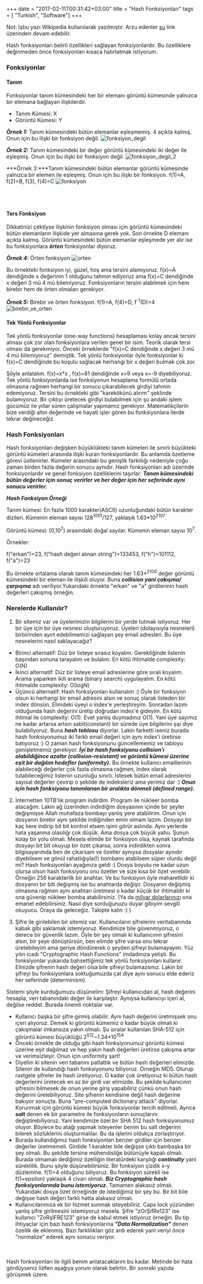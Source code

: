 +++
date = "2017-02-11T00:31:42+03:00"
title = "Hash Fonksiyonları"
tags = [ "Turkish", "Software"]
+++

Not: İşbu yazı Wikipedia kullanılarak yazılmıştır. Arzu edenler <a href="https://en.wikipedia.org/wiki/Hash_function" target="_blank">şu</a> link üzerinden devam edebilir.

Hash fonksiyonları belirli özellikleri sağlayan fonksiyonlardır. Bu özelliklere değinmeden önce fonksiyonları kısaca hatırlatmak istiyorum.

<!--more-->

### Fonksiyonlar

#### Tanım

Fonksiyonlar tanım kümesindeki her bir elemanı görüntü kümesinde yalnızca bir elemana bağlayan ilişkilerdir.  

* Tanım Kümesi: X
* Görüntü Kümesi: Y


***Örnek 1:*** Tanım kümesindeki bütün elemanlar eşleşmemiş. 4 açıkta kalmış. Onun için bu ilişki bir fonksiyon değil.
![fonksiyon_degil](/img/hash/fonksiyon_degil.png)

***Örnek 2:*** Tanım kümesindeki bir değer görüntü kümesindeki iki değer ile eşleşmiş. Onun için bu ilişki bir fonksiyon değil.
![fonksiyon_degil_2](/img/hash/fonksiyon_degil_2.png)

***Örnek 3:***Tanım kümesindeki bütün elemanlar görüntü kümesinde yalnızca bir elemen ile eşleşmiş. Onun için bu ilişki bir fonksiyon. f(1)=A, f(2)=B, f(3), f(4)=C
![fonksiyon](/img/hash/fonksiyon.png)

<br><br>
#### Ters Fonksiyon

Dikkatinizi çektiyse ilişkinin fonksiyon olması için görüntü kümesindeki bütün elemanların ilişkide yer almasına gerek yok. Son örnekte D elemanı açıkta kalmış. Görüntü kümesindeki bütün elemanlar eşleşmede yer alır ise bu fonksiyonlara ***örten*** fonksiyonlar diyoruz.

***Örnek 4:*** Örten fonksiyon
![orten](/img/hash/orten.png)


Bu örnekteki fonksiyon iyi, güzel, hoş ama tersini alamıyoruz. f(x)=A dendiğinde x değerinin 1 olduğunu tahmin ediyoruz ama f(x)=C dendiğinde x değeri 3 mü 4 mü bilemiyoruz. Fonksiyonların tersini alabilmek için hem birebir hem de örten olmaları gerekiyor.

***Örnek 5:*** Birebir ve örten fonksiyon. f(1)=A, f(4)=D, f<sup>-1</sup>(D)=4
![birebir_ve_orten](/img/hash/birebir_ve_orten.png)


#### Tek Yönlü Fonksiyonlar

Tek yönlü fonksiyonlar (one-way functions) hesaplaması kolay ancak tersini alması çok zor olan fonksiyonlara verilen genel bir isim. Teorik olarak tersi olması da gerekmiyor. Önceki örneklerde "f(x)=C dendiğinde x değeri 3 mü 4 mü bilemiyoruz" demiştik. Tek yönlü fonksiyonlar öyle fonksiyonlar ki f(x)=C dendiğinde bu koşulu sağlacak herhangi bir x değeri bulmak çok zor. 

Şöyle anlatalım. f(x)=x*x , f(x)=81 dendiğinde x=9 veya x=-9 diyebiliyoruz. Tek yönlü fonksiyonlarda ise fonksiyonun hesaplama formülü ortada olmasına rağmen herhangi bir sonucu çıkarabilecek girdiyi tahmin edemiyoruz. Tersini bu örnekteki gibi "karekökünü alırım" şeklinde bulamıyoruz. Bir çıktıyı üretecek girdiyi bulabilmek için şu andaki işlem gücümüz ile yıllar süren çalışmalar yapmamız gerekiyor. Matematikçilerin bize verdiği altın değerinde ve hayati işler gören bu fonksiyonlara ilerde tekrar değineceğiz.


### Hash Fonksiyonları

Hash fonksiyonları değişken büyüklükteki tanım kümeleri ile sınırlı büyükteki görüntü kümeleri arasında ilişki kuran fonksiyonlardır. Bu anlamda özetleme görevi üstlenirler. Kümeler arasındaki bu genişlik farklılığı nedeniyle çoğu zaman birden fazla değerin sonucu aynıdır. Hash fonksiyonları adı üzerinde fonksiyonlardır ve genel fonksiyon özelliklerini taşırlar: ***Tanım kümesindeki bütün değerler için sonuç verirler ve her değer için her seferinde aynı sonucu verirler.***

***Hash Fonksiyon Örneği***

Tanım kümesi: En fazla 1000 karakter(ASCII) uzunluğundaki bütün karakter dizileri. Kümenin eleman sayısı 128<sup>1001</sup>/127, yaklaşık 1.63*10<sup>2107</sup>.

Görüntü kümesi: [0,10<sup>7</sup>) arasındaki doğal sayılar. Kümenin eleman sayısı 10<sup>7</sup>. 

Örnekler:

f("erkan")=23, f("hash değeri alınan string")=133453, f("h")=101112, f("a")=23

Bu örnekte ortalama olarak tanım kümesindeki her  1.63*<sup>2100</sup> değer görüntü kümesindeki bir eleman ile ilişkili oluyor. Buna ***collision yani çakışma/çarpışma*** adı veriliyor.Yukarıdaki örnekte "erkan" ve "a" girdilerinin hash değerleri çakışmış örneğin.

### Nerelerde Kullanılır?


1. Bir sitemiz var ve üyelerimizin bilgilerini bir yerde tutmak istiyoruz. Her bir üye için bir üye nesnesi oluşturuyoruz. Üyeleri (dolayısıyla nesneleri) birbirinden ayırt edebilmemizi sağlayan şey email adresleri. Bu üye nesnelerini nasıl saklayacağız?
 * Birinci alternatif: Düz bir listeye sırasız koyalım. Gerektiğinde listenin başından sonuna tarayalım ve bulalım. En kötü ihtimalde complexity: O(N)
 * İkinci alternatif: Düz bir listeye email adreslerine göre sıralı koyalım. Arama yaparken ikili arama (binary search) uygulayalım. En kötü ihtimalde complexity: O(logN)
 * Üçüncü alternatif: Hash fonksiyonları kullanalım :) Öyle bir fonksiyon olsun ki herhangi bir email adresini alsın ve sonuç olarak listeden bir index dönsün. Elimdeki üyeyi o index'e yerleştireyim. Sonradan lazım olduğunda hash değerini üretip doğrudan index'e gideyim. En kötü ihtimal ile complexity: O(1). Evet yanlış duymadınız O(1). Yani üye sayımız ne kadar artarsa artsın sabit(constant) bir sürede üye bilgilerini şıp diye bulabiliyoruz. Buna ***hash tablosu*** diyorlar. Lakin farketti iseniz burada hash fonksiyonumuz iki farklı email değeri için aynı index'i üretirse batıyoruz :) O zaman hash fonksiyonunu güncellememiz ve tabloyu genişletmemiz gerekiyor. ***İyi bir hash fonksiyonu collision'ı olabildiğince azaltır (collision-resistant) ve görüntü kümesi üzerine eşit bir dağılım hedefler (uniformity).***  Bu örnekte kullanıcı emaillerinin alabileceği değerler çok fazla olmasına rağmen, index olarak tutabileceğimiz listenin uzunluğu sınırlı. İstesek bütün email adreslerini sayısal değerler çevirip o şekilde de indeksleriz ama yerimiz dar :)  ***Onun için hash fonksiyonu tanımlanan bir aralıkta dönmeli (defined range).***

2. İnternetten 10TB'lık program indirdim. Program ile nükleer bomba atacağım. Lakin ağ üzerinden indirdiğim dosyasının içinde bir şeyler değişmişse Allah muhafaza bombayı yanlış yere atabilirim. Onun için dosyanın birebir aynı şekilde indiğinden emin olmam lazım. Dosyayı bir kaç kere indirip bit bit kontrol etsem işimi görür aslında. Aynı yerlerde hata yaşanma olasılığı çok düşük. Ama dosya çok büyük yahu. Şunun kolay bir yolu olmalı. Mesela elimde bir fonksiyon olsa, kaynak tarafında dosyayı bit bit okuyup bir özet çıkarsa, sonra indirdikten sonra bilgisayarımda ben de çıkarsam ve özetler aynıysa dosyalar aynıdır diyebilsem ve gönül rahatlığıyla(!) bombamı atabilsem süper olurdu değil mi? Hash fonksiyonları ayağınıza geldi :) Dosya boyutu ne kadar uzun olursa olsun hash fonksiyonu onu özetler ve size kısa bir özet verebilir. Örneğin 256 karakterlik bir anahtar. Ve bu fonksiyon öyle maharetlidir ki dosyanın bir biti değişmiş ise bu anahtarda değişir. Dosyanın değişmiş olmasına rağmen aynı anahtarı üretmesi o kadar küçük bir ihtimaldir ki ona güvenip nükleer bomba atabilirsiniz. (Ya da <a href="https://coinmarketcap.com/" target="_blank">milyar dolarlarınızı</a> ona emanet edebilirsiniz. Nasıl diye sorduğunuzu duyar gibiyim sevgili okuyucu. Oraya da geleceğiz. Takipte kalın :) )

3. Şifre ile girilebilen bir sitemiz var. Kullanıcıların şifrelerini veritabanında kabak gibi saklamak istemiyoruz. Kendimize bile güvenmiyoruz, o derece bir güvenlik lazım. Öyle bir şey olmalı ki kullanıcının şifresini alsın, bir şeye dönüştürsün, ben elimde şifre varsa onu tekrar üretebileyim ama geriye döndürerek o şeyden şifreyi bulamayayım. Yüz yılın icadı "Cryptographic Hash Functions" imdadınıza yetişti. Bu fonksiyonlar yukarıda bahsettiğimiz tek yönlü fonksiyonları kullanır. Elinizde şifrenin hash değeri olsa bile şifreyi bulamazsınız. Lakin bir şifreyi bu fonksiyonlara soktuğumuzda çat diye aynı sonucu elde ederiz her seferinde (determinism). 

Sistemi şöyle kurduğumuzu düşünelim: Şifreyi kullanıcıdan al, hash değerini hesapla, veri tabanındaki değer ile karşılaştır. Aynıysa kullanıcıyı içeri al, değilse reddet. Burada önemli noktalar var.

* Kullanıcı başka bir şifre girmiş olabilir. Aynı hash değerini üretmişsek onu içeri alıyoruz. Demek ki görüntü kümemiz o kadar büyük olmalı ki çakışmalar imkansıza yakın olmalı. Şu sıralar kullanılan SHA-512 için görüntü kümesi büyüklüğü 2<sup>512</sup>~1.34*10<sup>154</sup>
* Önceki örnekte de olduğu gibi hash fonksiyonumuz görüntü kümesi üzerine eşit dağılmaz ve hep yakın hash değerleri üretirse çakışma artar ve verimsizleşir. Onun için uniformity şart!
* Diyelim ki sitenin veri tabanını patlattık ve bütün hash değerleri elimizde. Sitenin de kullandığı hash fonksiyonunu biliyoruz. Örneğin MD5. Oturup rastgele şifreler ile hash üretiyoruz. O kadar çok üretiyoruz ki bütün hash değerlerini üretecek en az bir girdi var elimizde. Bu şekilde kullanıcının şifresini bilmesek de onun yerine giriş yapabiliriz çünkü onun hash değerini üretebiliyoruz. Site şifrenin kendisine değil hash değerine bakıyor sonuçta. Buna "pre-computed dictionary attack" diyorlar. Korunmak için görüntü kümesi büyük fonksiyonlar tercih edilmeli. Ayrıca ***salt*** denen ek bir parametre ile fonksiyonların sonuçlarını değiştirebiliyoruz. Yani kendimize özel bir SHA 512 hash fonksiyonumuz oluyor. Böylece bu atağı yapmak isteyenler benim bu salt değerimi bilerek sözlüklerini oluşturmalılar. Bu da işlerini oldukça zorlaştırıyor.
* Burada kullandığımız hash fonksiyonları benzer girdiler için benzer değerler üretmemeli. Girdide 1 karakter bile değişse çıktı bambaşka bir şey olmalı. Bu şekilde tersine mühendisliğe bütünüyle kapalı olmalı. Burada olmamalı dediğimiz özelliğin literatürdeki karşılığı ***continuity*** yani süreklilik. Bunu şöyle düşünebilirsiniz. Bir fonksiyon çizdik x-y düzlemine. f(1)=4 olduğunu biliyoruz. Bu fonksiyon sürekli ise f(1+epsilon) yaklaşık 4 civarı olmalı. ***Biz Cryptographic hash fonksiyonlarında bunu istemiyoruz.*** Tamamen alakasız olmalı. Yukarıdaki dosya özet örneğinde de istediğimiz bir şey bu. Bir bit bile değişse hash değeri farklı hatta alakasız olmalı.
* Kullanıcılarımıza ek bir hizmet sunmak isteyebiliriz. Caps lock yüzünden yanlış şifre girilmesini istemiyoruz mesela. Şifre "zOrŞifRe123" ise kullanıcı "ZoRşİFRE123" girse de kabul etmek istiyoruz örneğin. Bu tip ihtiyaçlar için bazı hash fonksiyonlarına ***"Data Normalization"*** denen özellik de eklenmiş. Bazı farklılıkları göz ardı ederek yani veriyi önce "normalize" ederek aynı sonucu veriyor. 

<br><br>
Hash fonksiyonları ile ilgili benim anlatacaklarım bu kadar. Metinde bir hata gördüyseniz lütfen aşağıya yorum olarak belirtin. Bir sonraki yazıda görüşmek üzere.